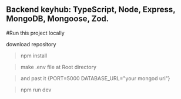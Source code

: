 ## Backend keyhub: TypeScript, Node, Express, MongoDB, Mongoose, Zod.

#Run this project locally

download repository

> npm install

> make .env file at Root directory

> and past it {PORT=5000 DATABASE_URL="your mongod uri"}

> npm run dev
